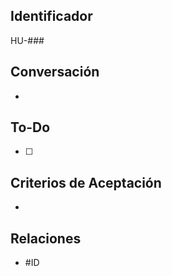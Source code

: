 ## Identificador
 HU-###
## Conversación
- <Detalles adicionales>
## To-Do
- [ ] <Tareas por realizar>
## Criterios de Aceptación
- <Criterios medibles para que se pueda aceptar>
## Relaciones
- #ID<issue relacionado>
